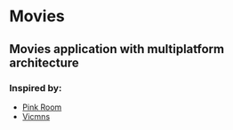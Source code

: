 # Movies

## Movies application with multiplatform architecture
### Inspired by:
* [Pink Room](https://github.com/pink-room/kotlin-multiplatform-template)
* [Vicmns](https://github.com/vicmns/kotlin-jsonparser-multiplatform)
